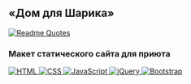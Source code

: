 ## «Дом для Шарика»
[![Readme Quotes](https://quotes-github-readme.vercel.app/api?type=vertical&theme=dark&quote=Не&ensp;смей&ensp;давать&ensp;надежду,&ensp;если&ensp;не&ensp;сможешь&ensp;её&ensp;оправдать.&ensp;Прикоснулся&ensp;к&ensp;душе&ensp;-&ensp;и&ensp;ты&ensp;уже&ensp;за&ensp;неё&ensp;в&ensp;ответе!&author=Дом&ensp;для&ensp;Шарика)](https://github.com/piyushsuthar/github-readme-quotes)
### Макет статического сайта для приюта
<p>
  <a href="https://html.com/" target="_blank">
    <img src="https://img.shields.io/badge/HTML-%23E34F26.svg?style=flat-square&logo=html5&logoColor=white" alt="HTML">
  </a>
  <a href="https://www.w3.org/Style/CSS/Overview.en.html" target="_blank">
    <img src="https://img.shields.io/badge/CSS-%231572B6.svg?style=flat-square&logo=css3&logoColor=white" alt="CSS">
  </a>
  <a href="https://www.javascript.com/" target="_blank">
    <img src="https://img.shields.io/badge/JavaScript-%23F7DF1E.svg?style=flat-square&logo=javascript&logoColor=black" alt="JavaScript">
  </a>
  <a href="https://jquery.com/" target="_blank">
    <img src="https://img.shields.io/badge/jQuery-%230869AE.svg?style=flat-square&logo=jquery&logoColor=white" alt="jQuery">
  </a>
  <a href="https://getbootstrap.com/" target="_blank">
    <img src="https://img.shields.io/badge/Bootstrap_v5.3.0-%237210F5.svg?style=flat-square&logo=bootstrap&logoColor=white" alt="Bootstrap">
  </a>
</p>

<!--
**domsharika/domsharika** is a ✨ _special_ ✨ repository because its `README.md` (this file) appears on your GitHub profile.

Here are some ideas to get you started:

- 🔭 I’m currently working on ...
- 🌱 I’m currently learning ...
- 👯 I’m looking to collaborate on ...
- 🤔 I’m looking for help with ...
- 💬 Ask me about ...
- 📫 How to reach me: ...
- 😄 Pronouns: ...
- ⚡ Fun fact: ...
-->
